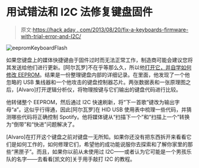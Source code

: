 # 用试错法和 I2C 法修复键盘固件

> 原文:[https://hack aday . com/2013/08/20/fix-a-keyboards-firmware-with-trial-error-and-I2C/](https://hackaday.com/2013/08/20/fix-a-keyboards-firmware-with-trial-error-and-i2c/)

![eepromKeyboardFlash](../Images/f12a992da7442c9582a973f4111509a5.png)

如果您键盘上的媒体快捷键由于固件过时而无法正常工作，制造商可能会建议您将其发送给他们进行更新。[阿尔瓦罗]不在乎等那么久，所以他[打开它，并自学如何修改 EEPROM](http://alvarop.com/2013/08/kinesis-freestyle-2-keyboard-mod-to-fix-media-keys/)。结果是一份整理键盘内部的详细记录。在里面，他发现了一个他忽略的 USB 集线器和一个他攻击的键盘控制器芯片。两张数据表和一张原理图之后，[Alvaro]打开逻辑分析仪，将物理按键与它们输出的键盘代码进行比较。

他转储整个 EEPROM，然后通过 I2C 快速刷新，将“下一首歌”键改为输出字母“a”。这似乎行得通，因此[阿尔瓦罗]在 HID USB 使用表中梳理一些代码，并猜测哪些代码将正确控制 Spotify。他将媒体键从“扫描下一个”和“扫描上一个”转换为“倒带”和“快进”问题解决了。

[Alvaro]在打开这个键盘之前对键盘一无所知。如果你还没有把东西拆开来看看它们是如何工作的，如何修理它们，希望他的成功能说服你去探索和了解你家里的那些“黑匣子”。而且，如果你以前从未使用过 I2C——或者认为它可能是一个男孩乐队的名字——去看看[凯文的]关于用手敲打 I2C 的教程。